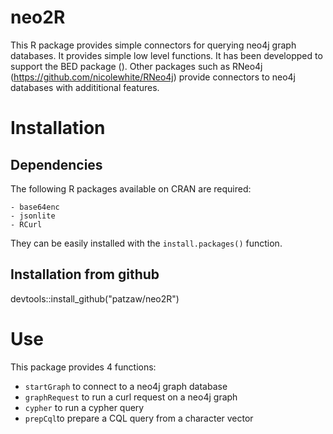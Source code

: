 # neo2R

This R package provides simple connectors for querying neo4j graph databases.
It provides simple low level functions.
It has been developped to support the BED package ().
Other packages such as RNeo4j (https://github.com/nicolewhite/RNeo4j) provide
connectors to neo4j databases with addititional features.

# Installation

## Dependencies

The following R packages available on CRAN are required:

    - base64enc
    - jsonlite
    - RCurl
    
They can be easily installed with the `install.packages()` function.

## Installation from github

devtools::install_github("patzaw/neo2R")

# Use

This package provides 4 functions:

  - `startGraph` to connect to a neo4j graph database
  - `graphRequest` to run a curl request on a neo4j graph
  - `cypher` to run a cypher query
  - `prepCql`to prepare a CQL query from a character vector
